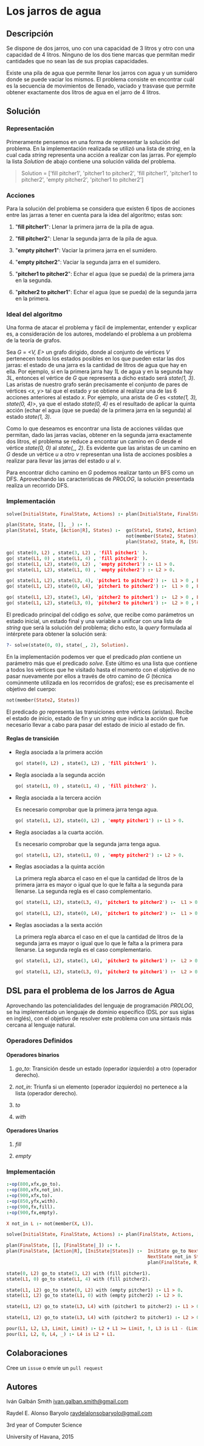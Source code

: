 # Los jarros de agua

## Descripción

Se dispone de dos jarros, uno con una capacidad de 3 litros y otro con una capacidad de 4 litros. Ninguno de los dos tiene marcas que permitan medir cantidades que no sean las de sus propias capacidades.

Existe una pila de agua que permite llenar los jarros con agua y un sumidero donde se puede vaciar los mismos. El problema consiste en encontrar cuál es la secuencia de movimientos de llenado, vaciado y trasvase que permite obtener exactamente dos litros de agua en el jarro de 4 litros.

## Solución

### **Representación**

Primeramente pensemos en una forma de representar la solución del problema. En la implementación realizada se utilizó una lista de _string_, en la cual cada _string_ representa una acción a realizar con las jarras. Por ejemplo la lista _Solution_ de abajo contiene una solución válida del problema.

> Solution = ['fill pitcher1', 'pitcher1 to pitcher2', 'fill pitcher1', 'pitcher1 to pitcher2', 'empty pitcher2', 'pitcher1 to pitcher2']

### **Acciones**

Para la solución del problema se considera que existen 6 tipos de acciones entre las jarras a tener en cuenta para la idea del algoritmo; estas son:

1. "**fill pitcher1**": Llenar la primera jarra de la pila de agua.

2. "**fill pitcher2**": Llenar la segunda jarra de la pila de agua.

3. "**empty pitcher1**": Vaciar la primera jarra en el sumidero.

4. "**empty pitcher2**": Vaciar la segunda jarra en el sumidero.

5. "**pitcher1 to pitcher2**": Echar el agua (que se pueda) de la primera jarra en la segunda.

6. "**pitcher2 to pitcher1**": Echar el agua (que se pueda) de la segunda jarra en la primera.

### **Ideal del algoritmo**

Una forma de atacar el problema y fácil de implementar, entender y explicar es, a consideración de los autores, modelando el problema a un problema de la teoría de grafos.

Sea _G_ = _<V, E>_ un grafo dirigido, donde al conjunto de vértices _V_ pertenecen todos los estados posibles en los que pueden estar las dos jarras: el estado de una jarra es la cantidad de litros de agua que hay en ella. Por ejemplo, si en la primera jarra hay _1L_ de agua y en la segunda hay _3L_, entonces el vértice de _G_ que representa a dicho estado será _state(1, 3)_. Las aristas de nuestro grafo serán precisamente el conjunto de pares de vértices _<x, y>_ tal que el estado _y_ se obtiene al realizar una de las 6 acciones anteriores al estado _x_. Por ejemplo, una arista de _G_ es _<state(1, 3), state(0, 4)>_, ya que el estado _state(0, 4)_ es el resultado de aplicar la quinta acción (echar el agua (que se pueda) de la primera jarra en la segunda) al estado _state(1, 3)_.

Como lo que deseamos es encontrar una lista de acciones válidas que permitan, dado las jarras vacías, obtener en la segunda jarra exactamente dos litros, el problema se reduce a encontrar un camino en _G_ desde el vértice _state(0, 0)_ al _state(\_, 2)_. Es evidente que las aristas de un camino en _G_ desde un vértice _u_ a otro _v_ representan una lista de acciones posibles a realizar para llevar las jarras del estado _u_ al _v_.

Para encontrar dicho camino en _G_ podemos realizar tanto un BFS como un DFS. Aprovechando las características de _PROLOG_, la solución presentada realiza un recorrido DFS.

### **Implementación**

```PROLOG
solve(InitialState, FinalState, Actions) :- plan(InitialState, FinalState, Actions, [InitialState]).

plan(State, State, [], _) :- !.
plan(State1, State, [Action|R], States) :-  go(State1, State2, Action),
                                            not(member(State2, States)),
                                            plan(State2, State, R, [State2|States]).

go( state(0, L2) , state(3, L2) , 'fill pitcher1' ).
go( state(L1, 0) , state(L1, 4) , 'fill pitcher2' ).
go( state(L1, L2), state(0, L2) , 'empty pitcher1') :- L1 > 0.
go( state(L1, L2), state(L1, 0) , 'empty pitcher2') :- L2 > 0.

go( state(L1, L2), state(L3, 4), 'pitcher1 to pitcher2') :-  L1 > 0 , L2 < 4 , L2+L1 >= 4 , L3 is L1-(4-L2).
go( state(L1, L2), state(0, L4), 'pitcher1 to pitcher2') :-  L1 > 0 , L2 < 4 , L2+L1 < 4  , L4 is L2+L1.

go( state(L1, L2), state(3, L4), 'pitcher2 to pitcher1') :-  L2 > 0 , L1 < 3 , L1+L2 >= 3 , L4 is L2-(3-L1).
go( state(L1, L2), state(L3, 0), 'pitcher2 to pitcher1') :-  L2 > 0 , L1 < 3 , L1+L2 < 3  , L3 is L1+L2.
```

El predicado principal del código es _solve_, que recibe como parámetros un estado inicial, un estado final y una variable a unificar con una lista de _string_ que será la solución del problema; dicho esto, la _query_ formulada al intérprete para obtener la solución será:

```PROLOG
?- solve(state(0, 0), state(_, 2), Solution).
```

En la implementación podemos ver que el predicado _plan_ contiene un parámetro más que el predicado _solve_. Este último es una lista que contiene a todos los vértices que he visitado hasta el momento con el objetivo de no pasar nuevamente por ellos a través de otro camino de _G_ (técnica comúnmente utilizada en los recorridos de grafos); ese es precisamente el objetivo del cuerpo:

```PROLOG
not(member(State2, States))
```

El predicado _go_ representa las transiciones entre vértices (aristas). Recibe el estado de inicio, estado de fin y un _string_ que indica la acción que fue necesario llevar a cabo para pasar del estado de inicio al estado de fin.

#### Reglas de transición

- Regla asociada a la primera acción

  ```PROLOG
  go( state(0, L2) , state(3, L2) , 'fill pitcher1' ).
  ```

- Regla asociada a la segunda acción

  ```PROLOG
  go( state(L1, 0) , state(L1, 4) , 'fill pitcher2' ).
  ```

- Regla asociada a la tercera acción

  Es necesario comprobar que la primera jarra tenga agua.

  ```PROLOG
  go( state(L1, L2), state(0, L2) , 'empty pitcher1') :- L1 > 0.
  ```

- Regla asociadas a la cuarta acción.

  Es necesario comprobar que la segunda jarra tenga agua.

  ```PROLOG
  go( state(L1, L2), state(L1, 0) , 'empty pitcher2') :- L2 > 0.
  ```

- Reglas asociadas a la quinta acción

  La primera regla abarca el caso en el que la cantidad de litros de la primera jarra es mayor o igual que lo que le falta a la segunda para llenarse. La segunda regla es el caso complementario.

  ```PROLOG
  go( state(L1, L2), state(L3, 4), 'pitcher1 to pitcher2') :-  L1 > 0 , L2 < 4 , L2+L1 >= 4 , L3 is L1-(4-L2).

  go( state(L1, L2), state(0, L4), 'pitcher1 to pitcher2') :-  L1 > 0 , L2 < 4 , L2+L1 < 4  , L4 is L2+L1.
  ```

- Reglas asociadas a la sexta acción

  La primera regla abarca el caso en el que la cantidad de litros de la segunda jarra es mayor o igual que lo que le falta a la primera para llenarse. La segunda regla es el caso complementario.

  ```PROLOG
  go( state(L1, L2), state(3, L4), 'pitcher2 to pitcher1') :-  L2 > 0 , L1 < 3 , L1+L2 >= 3 , L4 is L2-(3-L1).

  go( state(L1, L2), state(L3, 0), 'pitcher2 to pitcher1') :-  L2 > 0 , L1 < 3 , L1+L2 < 3  , L3 is L1+L2.
  ```

## DSL para el problema de los Jarros de Agua

Aprovechando las potencialidades del lenguaje de programación _PROLOG_, se ha implementado un lenguaje de dominio específico (DSL por sus siglas en inglés), con el objetivo de resolver este problema con una sintaxis más cercana al lenguaje natural.

### **Operadores Definidos**

#### Operadores binarios

1. _go_to_: Transición desde un estado (operador izquierdo) a otro (operador derecho).

2. _not_in_: Triunfa si un elemento (operador izquierdo) no pertenece a la lista (operador derecho).

3. _to_

4. _with_

#### Operadores Unarios

1. _fill_

2. _empty_

### **Implementación**

```PROLOG
:-op(800,xfx,go_to).
:-op(800,xfx,not_in).
:-op(900,xfx,to).
:-op(850,yfx,with).
:-op(900,fx,fill).
:-op(900,fx,empty).

X not_in L :- not(member(X, L)).

solve(InitialState, FinalState, Actions) :- plan(FinalState, Actions, [InitialState]).

plan(FinalState, [], [FinalState|_]) :- !.
plan(FinalState, [Action|R], [IniState|States]) :-  IniState go_to NextState with Action,
                                                    NextState not_in States,
                                                    plan(FinalState, R, [NextState, IniState|States]).

state(0, L2) go_to state(3, L2) with (fill pitcher1).
state(L1, 0) go_to state(L1, 4) with (fill pitcher2).

state(L1, L2) go_to state(0, L2) with (empty pitcher1) :- L1 > 0.
state(L1, L2) go_to state(L1, 0) with (empty pitcher2) :- L2 > 0.

state(L1, L2) go_to state(L3, L4) with (pitcher1 to pitcher2) :- L1 > 0, L2 < 4, pour(L1, L2, L3, L4, 4).

state(L1, L2) go_to state(L3, L4) with (pitcher2 to pitcher1) :- L2 > 0, L1 < 3, pour(L2, L1, L4, L3, 3).

pour(L1, L2, L3, Limit, Limit) :- L2 + L1 >= Limit, !, L3 is L1 - (Limit - L2).
pour(L1, L2, 0, L4, _) :- L4 is L2 + L1.
```

## Colaboraciones

Cree un `issue` o envíe un `pull request`

## Autores

Iván Galbán Smith <ivan.galban.smith@gmail.com>

Raydel E. Alonso Baryolo <raydelalonsobaryolo@gmail.com>

3rd year of Computer Science

University of Havana, 2015
